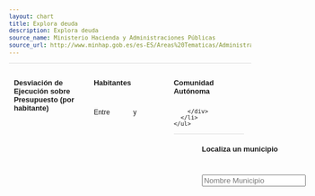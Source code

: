 ```yaml
---
layout: chart
title: Explora deuda
description: Explora deuda
source_name: Ministerio Hacienda y Administraciones Públicas
source_url: http://www.minhap.gob.es/es-ES/Areas%20Tematicas/Administracion%20Electronica/OVEELL/Paginas/DeudaViva.aspx
---
```


<link rel="stylesheet" href="https://cdnjs.cloudflare.com/ajax/libs/noUiSlider/8.5.1/nouislider.min.css"/>

<style type="text/css">

body {
  font-family: sans-serif;
  font-size:12px;
}
.clearfix, %clearfix {
  &:after, &:before {
content: '';
display: table;
  }

  &:after {
clear: both;
  }
}
.container {
width: 100%;
}
h4 {
  font-size:13px;
}

ul {
  list-style-type: none;
padding:0;
margin:0;
}
div#charts {
width: 100%;
display: inline-block;
float: left;
       border-top: 1px solid #DFDFDF;
}
.controls_cont {
  border-top: 1px solid #DFDFDF;
}
ul#controls {
  vertical-align: top;

}
li.control_holder {
width: 33%;
display: inline-block;
         vertical-align: top;
padding: 2%;
         box-sizing: border-box;
float: left;
}
li h4 {
height: 36px;
}

div#plot, div#bars,div#search {
display: inline-block;
float: left;
overflow: hidden;
}
div#plot {
width: 75%;
}
div#bars {
width: 25%;
       /*position: absolute;
top: 200px;
left:110px;*/
}

#search {
  padding-left:50px;
}

.d3-tip {
  line-height: 1.2em;
  font-weight: normal;
  font-family: sans-serif;
  font-size: 11px;
padding: 12px;
background: rgba(0, 0, 0, 0.8);
color: #fff;
       border-radius: 2px;
       pointer-events: none;
       z-index: 10000000;
}

.d3-tip strong {
  font-weight: bold;
  font-size:1.3em;
display: block;
         margin-bottom: .2em;
}

.d3-tip table {
margin:1em 0;
}

.d3-tip th,
  .d3-tip td {
padding:.4em;
        text-align: right;
  }

/* Creates a small triangle extender for the tooltip */
.d3-tip:after {
  box-sizing: border-box;
display: inline;
         font-size: 10px;
width: 100%;
       line-height: 1;
color: rgba(0, 0, 0, 0.8);
position: absolute;
          pointer-events: none;
}

/* Northward tooltips */
.d3-tip.n:after {
content: "\25BC";
margin: -1px 0 0 0;
top: 100%;
left: 0;
      text-align: center;
}

/* Eastward tooltips */
.d3-tip.e:after {
content: "\25C0";
margin: -4px 0 0 0;
top: 50%;
left: -8px;
}

/* Southward tooltips */
.d3-tip.s:after {
content: "\25B2";
margin: 0 0 1px 0;
top: -8px;
left: 0;
      text-align: center;
}

/* Westward tooltips */
.d3-tip.w:after {
content: "\25B6";
margin: -4px 0 0 -1px;
top: 50%;
left: 100%;
}

.axis path,
  .axis line {
fill: none;
stroke: black;
        shape-rendering: crispEdges;
  }

.axis text {
  font-family: sans-serif;
  font-size: 9px;
  z-index: -1;
}

.label {
  font-family: sans-serif;
  font-size: 10px;
display: none;
fill:red;
}

.legend {
  margin-top:15px;
}

.legend span {
display: inline-block;
width:35px;
      text-align: center;
}

.short, .exceed {
stroke:#f5f5f5;
       stroke-width:.5;
}

.selected {
  stroke-width:3;
stroke:#f90;
}

.autocomplete-suggestions { border: 1px solid #999; background: #FFF; overflow: auto; }
.autocomplete-suggestion { padding: 2px 5px; white-space: nowrap; overflow: hidden; }
.autocomplete-selected { background: #F0F0F0; }
.autocomplete-suggestions strong { font-weight: normal; color: #3399FF; }
.autocomplete-group { padding: 2px 5px; }
.autocomplete-group strong { display: block; border-bottom: 1px solid #000; }
</style>

<!--<div id="exploreDebt" data-chart-container="exploreDebt" width="100%" data-chart-data-url="/charts/explore-debt.csv"></div>-->
<div class="container">
  <div class="controls_cont" class="clearfix">
    <ul id="controls" class="clearfix">
      <li class="control_holder">
        <h4>Desviación de Ejecución sobre Presupuesto (por habitante)</h4>
        <div id="deviation"></div>
        <div class="legend">
          <span id="deviation_number"></span>
        </div>
      </li>
      <li class="control_holder">
        <h4>Habitantes</h4>
        <div id="population"></div>
        <div class="legend">
          Entre <span id='size_value_0'></span> y <span id='size_value_1'></span>
        </div>
      </li>
      <li class="control_holder">
        <h4>Comunidad Autónoma</h4>
        <div id="aarr_province">

        </div>
      </li>
    </ul>
  </div>
  <div id="charts">
    <div id="plot"></div>
    <div id="search">
      <h4>Localiza un municipio</h4>
      <input id="suggest" type="text" placeholder="Nombre Municipio">
    </div>
  </div>
</div>

 
<script src="https://cdnjs.cloudflare.com/ajax/libs/jquery.devbridge-autocomplete/1.2.24/jquery.autocomplete.min.js"></script>
<script src="https://cdnjs.cloudflare.com/ajax/libs/noUiSlider/8.5.1/nouislider.min.js" charset="utf-8"></script>

<script type="text/javascript">
var locale = d3.locale({
  "decimal": ",",
  "thousands": ".",
  "grouping": [3],
  "currency": ["", "€"],
  "dateTime": "%a %b %e %X %Y",
  "date": "%m/%d/%Y",
  "time": "%H:%M:%S",
  "periods": ["AM", "PM"],
  "days": ["Lunes", "Martes", "Miércoles", "Jueves", "Viernes", "Sábado", "Domingo"],
  "shortDays": ["Lun", "Mar", "Mie", "Jue", "Vie", "Sab", "Dom"],
  "months": ["Enero", "Febrero", "Marzo", "Abril", "Mayo", "Junio", "Julio", "Agosto", "Septiembre", "Octubre", "Noviembre", "Diciembre"],
  "shortMonths": ["Ene", "Feb", "Mar", "Abr", "May", "Jun", "Jul", "Aug", "Sep", "Oct", "Nov", "Dec"]
});

var dataset, filtered_dataset, provinceset, aarrset, counted_set, tip;
var dimension = 'inhabitant';
var other_dimension = (dimension == 'inhabitant') ? 'total' : 'inhabitant';
var dimension_translated = (dimension == 'inhabitant') ? 'Por habitante' : 'Total';
var other_dimension_translated = (dimension == 'inhabitant') ? 'Total' : 'Por habitante';
var svg;
var percent = d3.format('.0%');
var tick_format = locale.numberFormat("$,0f");
//var xScale = d3.scale.linear();
//var yScale = d3.scale.linear();
var xScale = d3.scale.log();
var yScale = d3.scale.linear();
var rRange = [4,4];
var cScale = d3.scale.threshold();
var cRange = ["#7bccc4","#43a2ca","#0868ac"];
// var cRange = ["#0868ac","#43a2ca","#0868ac"];
// var cRange = ["#7bccc4","#43a2ca","#7bccc4"];
var tScale = d3.scale.threshold();
var tRange = ["short","inrange","exceed"];
var xAxis = d3.svg.axis().orient('bottom').tickFormat(tick_format).ticks(5);
var yAxis = d3.svg.axis().orient('left').tickFormat(tick_format).ticks(5);
var padding = 45;

var element = document.getElementById("plot");
var positionInfo = element.getBoundingClientRect();
var w = positionInfo.width;
var h = 2*w/3;

d3.selection.prototype.moveToFront = function() {  
  return this.each(function(){
    this.parentNode.appendChild(this);
  });
};

d3.selection.prototype.moveToBack = function() {  
    return this.each(function() { 
        var firstChild = this.parentNode.firstChild; 
        if (firstChild) { 
            this.parentNode.insertBefore(this, firstChild); 
        } 
    });
};

svg = d3.select("div#plot")
              .append('svg')
              .attr('width',w)
              .attr('height',h);

//xAxis
svg.append('g')
    .attr('class','x axis')
    // .attr("transform", "translate(0," + (h - padding) + ")")
  .append('text')
  .classed('x_axis_label',true)
  .attr('style', 'text-anchor:end')
  // .attr("transform","translate(" + (w - padding * 2) + ",-5)")
  .text('Poblacion');

//yAxis
svg.append('g')
    .attr('class','y axis')
    // .attr("transform", "translate(" + padding + ",0)")
  .append('text')
  .classed('y_axis_label',true)
  .attr('style', 'text-anchor:start')
  // .attr("transform","translate(5," + (padding + 5) + ")")
  .text('Diff');


//Dropdown variables
var aarr_dropdown;
var excluded_aarr = [15,16,18,19];

aarr_dropdown = d3.select('#aarr_province')
    .append('select')
    .attr('name','autonomous_regions');

function delta(d) {
  var budgeted_kw = "budgeted_" + dimension;
  var executed_kw = "executed_" + dimension;
  var dt = ((d[executed_kw] - d[budgeted_kw])/d[budgeted_kw]);
  return d3.round(dt,2);
}

function threshold() {
  return dev_slider.noUiSlider.get();
}

function fall_short_size() {
  return d3.selectAll('circle.short').size();
}

function fall_inrange_size() {
  return d3.selectAll('circle.inrange').size();
}

function exceed_range_size() {
  return d3.selectAll('circle.exceed').size();
}

function population_lower_limit() {
  return parseInt(pop_slider.noUiSlider.get()[0]);
}

function population_upper_limit() {
  return parseInt(pop_slider.noUiSlider.get()[1]);
}

function within_population_range(d) {
  return (population_lower_limit() <= d['population'] && d['population'] <= population_upper_limit());
}

function outside_population_range(d) {
  return (d.population < population_lower_limit() || population_upper_limit() < d.population);
}

function in_selected_province(d) {
  var selected_province = aarr_dropdown.property('value');
  return (selected_province == "" || d.province_id == selected_province);
}

function in_selected_aarr(d) {
  var selected_aarr = aarr_dropdown.property('value');
  return (selected_aarr == "" || d.aarr_id == selected_aarr);
}

function filter_dataset() {
  filtered_dataset = dataset.filter(within_population_range).filter(in_selected_aarr);
}

function count_dataset() {
  var short_count = fall_short_size();
  var inrange_count = fall_inrange_size();
  var exceed_count = exceed_range_size();
  var total = short_count + inrange_count + exceed_count;

  counted_dataset = [
  {key: 'short', value: short_count, percent: percent(short_count/total)},
  {key: 'inrange', value: inrange_count, percent: percent(inrange_count/total)},
  {key: 'exceed', value: exceed_count, percent: percent(exceed_count/total)}]
}

function update_counts_and_colors(values, handle) {
  cScale.domain([threshold()*-1,threshold()]);
  tScale.domain([threshold()*-1,threshold()]);

  d3.selectAll('circle')
    .attr('fill', function(d) {
        return cScale(delta(d));
    })
    .attr('class', function(d) {
        return tScale(delta(d));
    });

  count_dataset();
  d3.select('#deviation_number').text("+/-" + percent(threshold()));
}

function update_visible_circles() {
  d3.selectAll('circle').filter(outside_population_range)
    .attr('style', 'display:none')

  d3.selectAll('circle')
    .filter(within_population_range)
    .attr('style', 'display:inline')
}

function reset_auto_complete() {
  $('#suggest').val('');
  $('#suggest').autocomplete({
    lookup: filter_municipality_suggestions(),
    onInvalidateSelection: function() { 
      tip.hide();
      d3.select("circle.selected").classed("selected",false).moveToBack(); 
    },
    onSelect: function(suggestion) {
      tip.hide();
      d3.select("circle.selected").classed("selected",false).moveToBack();
      var selected = d3.select("circle[data-ine-code='" + suggestion.data + "']").classed('selected',true).moveToFront();
      tip.show(selected.datum(), selected.node());
    }
  })
}

/*
autonomous_region_id: "2"
budget_line_amount: ""
budget_line_amount_per_inhabitant: ""
debt: "25000.0"
ine_code: "44001"
name: "Ababuj"
population: "73"
province_id: "44"
total_budget: "0.0"
total_budget_per_inhabitant: "0.0"
year: "2015"
*/


function render() {

  xScale.domain(d3.extent(dataset, function(d){ return d.population; }));
  xScale.range([padding, w - padding * 2]);

  yScale.domain(d3.extent(dataset, function(d){ return d.diff; }))
  yScale.range([h - padding, padding]);

  cScale.domain([threshold()*-1,threshold()])
  cScale.range(cRange);

  tScale.domain([threshold()*-1,threshold()]);
  tScale.range(tRange);

  xAxis.scale(xScale);
  yAxis.scale(yScale);

  d3.select('.x.axis').attr("transform", "translate(0," + (h - padding) + ")");
  d3.select('.y.axis').attr("transform", "translate(" + padding + ",0)")

  d3.select('.x_axis_label').attr("transform","translate(" + (w - padding * 2) + ",-5)")
  d3.select('.y_axis_label').attr("transform","translate(5," + (padding + 5) + ")")

  d3.transition(svg).select(".x.axis").call(xAxis).selectAll('.tick text')
    .attr("transform", "rotate(-45)")
    .style("text-anchor", "end");
  d3.transition(svg).select(".y.axis").call(yAxis);

  if (tip != undefined)
    tip.hide();

  tip = d3.tip().attr('class', 'd3-tip').html(function(d) {
    return "<strong>" + d.name + "</strong>" +
          "<br>Población: " + d.population +
          "<br>Partida: " + d.budget_line_amount +
          "<br>Diff: " + d.diff +
          "<br>Deuda: " + d.debt;
  });

  tip.offset([-5,0]);

  svg.call(tip);

  var circles = svg.selectAll('circle')
      .data(filtered_dataset, function(d) { return d.ine_code })

  var circles_enter = circles.enter()
      .append('circle')
      .on('mouseover', function(d, i) {
        tip.show(d,this);
      })
      .on('mouseout', function(d, i) {
        tip.hide();
      })
      .attr('style','opacity:0')
      .transition().delay(750)
      .attr('style','opacity:1');

  var circles_update = d3.transition(circles)
      .attr('cx', function(d) { return xScale(d.population); })
      .attr('r', 4)
      .attr('cy', function(d) { return yScale(d.diff); })
      .attr('data-ine-code', function(d) { return d.ine_code; })

  var circles_exit = circles.exit()
    .remove();

  update_counts_and_colors();
  reset_auto_complete();
}

function render_provinces() {
  aarr_dropdown.selectAll('option')
    .data(aarrset)
    .enter()
    .append('option')
    .attr('value',function(p) { return p.key})
    .text(function(p) {return p.values})

  aarr_dropdown.selectAll('option')
    .filter(function(p) { return excluded_aarr.indexOf(parseInt(p.key)) > -1 })
      .attr('disabled','true');

  aarr_dropdown.on('change', function(d,i) {
    filter_dataset();
    d3.transition().duration(1000).delay(100).each(function() { render(dimension)});
  })
}

function filter_municipality_suggestions() {
  var municipality_suggestions = [];
  $.each(filtered_dataset, function(index, val) {
    municipality_suggestions.push({value: val.name, data: val.ine_code})
  })
  return municipality_suggestions;
}

var dev_slider = document.getElementById('deviation');
noUiSlider.create(dev_slider, {
  start: 0.1,
  step: 0.01,
  range: {
    'min': 0,
    'max': 1
  }
});

dev_slider.noUiSlider.on('update', function( values, handle ) {
  update_counts_and_colors();
});

dev_slider.noUiSlider.on('change', function( values, handle ) {
  update_counts_and_colors();
});

var POPULATION_START = [0, 5000000];
var pop_slider = document.getElementById('population');
noUiSlider.create(pop_slider, {
  start: POPULATION_START,
  snap: true,
  animate: false,
  connect: true,
  range: {
    'min': 0,
    '10%':1000,
    '20%':5000,
    '30%':10000,
    '40%':25000,
    '50%':50000,
    // '60%':100000,
    '70%':200000,
    // '80%':500000,
    'max': 5000000
  }
});

pop_slider.noUiSlider.on('update', function( values, handle ) {
  d3.select('#size_value_' + handle).text(locale.numberFormat(".1s")(values[handle]));
});

pop_slider.noUiSlider.on('change', function( values, handle ) {
  filter_dataset();
});

d3.json('/pages/data/provinces_2014.json', function(error,json) {
  if (error) console.warn(error);
  provinceset = json;
  // aarrset = d3.nest().key(function(p) { return p.aarr_name }).sortKeys(d3.ascending).entries(provinceset);
  aarrset = d3.nest().key(function(p) { return p.aarr_id })
    .sortValues(d3.ascending)
    .rollup(function(values) { return values[0].aarr_name})
    .entries(provinceset);
  aarrset.unshift({key:'',values:'Todas'});
  render_provinces();
});

function type(d) {
  d.debt = +d.debt;
  d.population = +d.population;
  d.budget_line_amount = +d.budget_line_amount;
  d.total_budget = +d.total_budget;
  // Interesante: deuda por habitante
  // d.diff = parseFloat(d.debt)/d.population;

  // Interesante: porcentaje de la partida sobre el total
  // d.diff = (d.total_budget > 0) ? (d.budget_line_amount/d.total_budget) : 0;

  // Años en pagar la deuda
  // d.diff = (d.budget_line_amount > 0 && d.debt > 0) ? d.debt / d.budget_line_amount : 0;
  return d;
}

d3.csv('/charts/explore-debt.csv', type, function(error, data) {

  if (error) console.warn(error);
  console.log(data);
  dataset = data;
  filter_dataset();
  render();
});

</script>


